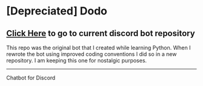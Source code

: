 
# [Depreciated] Dodo

## [Click Here](https://github.com/ottter/discord-bot) to go to current discord bot repository

This repo was the original bot that I created while learning Python. When I rewrote the bot using improved coding
conventions I did so in a new repository. I am keeping this one for nostalgic purposes.

---

Chatbot for Discord
